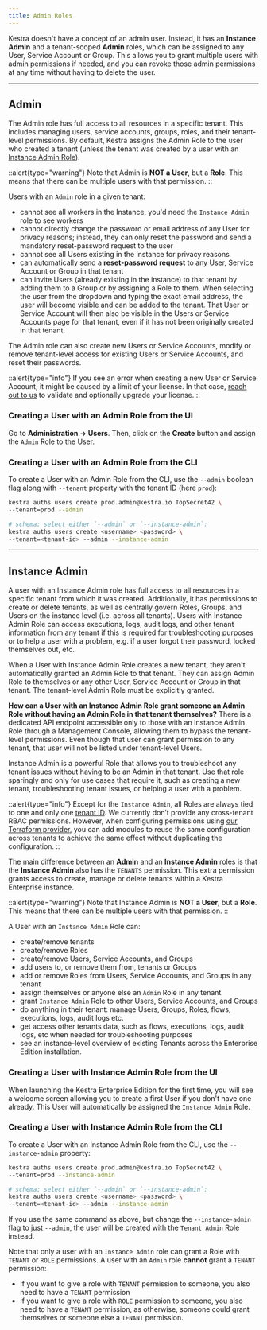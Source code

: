 ```yaml
---
title: Admin Roles
---
```


Kestra doesn't have a concept of an admin user. Instead, it has an **Instance Admin** and a tenant-scoped **Admin** roles, which can be assigned to any User, Service Account or Group. This allows you to grant multiple users with admin permissions if needed, and you can revoke those admin permissions at any time without having to delete the user.

---

## Admin

The Admin role has full access to all resources in a specific tenant. This includes managing users, service accounts, groups, roles, and their tenant-level permissions. By default, Kestra assigns the Admin Role to the user who created a tenant (unless the tenant was created by a user with an [Instance Admin Role](02.admins.md#instance-admin)).

::alert{type="warning"}
Note that Admin is **NOT a User**, but a **Role**. This means that there can be multiple users with that permission.
::

Users with an `Admin` role in a given tenant:
- cannot see all workers in the Instance, you'd need the `Instance Admin` role to see workers
- cannot directly change the password or email address of any User for privacy reasons; instead, they can only reset the password and send a mandatory reset-password request to the user
- cannot see all Users existing in the instance for privacy reasons
- can automatically send a **reset-password request** to any User, Service Account or Group in that tenant
- can invite Users (already existing in the instance) to that tenant by adding them to a Group or by assigning a Role to them. When selecting the user from the dropdown and typing the exact email address, the user will become visible and can be added to the tenant. That User or Service Account will then also be visible in the Users or Service Accounts page for that tenant, even if it has not been originally created in that tenant.

The Admin role can also create new Users or Service Accounts, modify or remove tenant-level access for existing Users or Service Accounts, and reset their passwords.

::alert{type="info"}
If you see an error when creating a new User or Service Account, it might be caused by a limit of your license. In that case, [reach out to us](https://kestra.io/contact-us) to validate and optionally upgrade your license.
::


### Creating a User with an Admin Role from the UI

Go to **Administration -> Users**. Then, click on the **Create** button and assign the `Admin` Role to the User.


### Creating a User with an Admin Role from the CLI

To create a User with an Admin Role from the CLI, use the `--admin` boolean flag along with `--tenant` property with the tenant ID (here `prod`):

```bash
kestra auths users create prod.admin@kestra.io TopSecret42 \
--tenant=prod --admin

# schema: select either `--admin` or `--instance-admin`:
kestra auths users create <username> <password> \
--tenant=<tenant-id> --admin --instance-admin
```

---

## Instance Admin

A user with an Instance Admin role has full access to all resources in a specific tenant from which it was created. Additionally, it has permissions to create or delete tenants, as well as centrally govern Roles, Groups, and Users on the instance level (i.e. across all tenants). Users with Instance Admin Role can access executions, logs, audit logs, and other tenant information from any tenant if this is required for troubleshooting purposes or to help a user with a problem, e.g. if a user forgot their password, locked themselves out, etc.

When a User with Instance Admin Role creates a new tenant, they aren't automatically granted an Admin Role to that tenant. They can assign Admin Role to themselves or any other User, Service Account or Group in that tenant. The tenant-level Admin Role must be explicitly granted.

**How can a User with an Instance Admin Role grant someone an Admin Role without having an Admin Role in that tenant themselves?** There is a dedicated API endpoint accessible only to those with an Instance Admin Role through a Management Console, allowing them to bypass the tenant-level permissions. Even though that user can grant permission to any tenant, that user will not be listed under tenant-level Users.

Instance Admin is a powerful Role that allows you to troubleshoot any tenant issues without having to be an Admin in that tenant. Use that role sparingly and only for use cases that require it, such as creating a new tenant, troubleshooting tenant issues, or helping a user with a problem.

::alert{type="info"}
Except for the `Instance Admin`, all Roles are always tied to one and only one [tenant ID](../03.tenants.md). We currently don’t provide any cross-tenant RBAC permissions. However, when configuring permissions using [our Terraform provider](https://registry.terraform.io/providers/kestra-io/kestra/latest), you can add modules to reuse the same configuration across tenants to achieve the same effect without duplicating the configuration.
::

The main difference between an **Admin** and an **Instance Admin** roles is that the **Instance Admin** also has the `TENANTS` permission. This extra permission grants access to create, manage or delete tenants within a Kestra Enterprise instance.

::alert{type="warning"}
Note that Instance Admin is **NOT a User**, but a **Role**. This means that there can be multiple users with that permission.
::

A User with an `Instance Admin` Role can:
- create/remove tenants
- create/remove Roles
- create/remove Users, Service Accounts, and Groups
- add users to, or remove them from, tenants or Groups
- add or remove Roles from Users, Service Accounts, and Groups in any tenant
- assign themselves or anyone else an `Admin` Role in any tenant.
- grant `Instance Admin` Role to other Users, Service Accounts, and Groups
- do anything in their tenant: manage Users, Groups, Roles, flows, executions, logs, audit logs etc.
- get access other tenants data, such as flows, executions, logs, audit logs, etc when needed for troubleshooting purposes
- see an instance-level overview of existing Tenants across the Enterprise Edition installation.


### Creating a User with Instance Admin Role from the UI

When launching the Kestra Enterprise Edition for the first time, you will see a welcome screen allowing you to create a first User if you don't have one already. This User will automatically be assigned the `Instance Admin` Role.

### Creating a User with Instance Admin Role from the CLI

To create a User with an Instance Admin Role from the CLI, use the `--instance-admin` property:

```bash
kestra auths users create prod.admin@kestra.io TopSecret42 \
--tenant=prod --instance-admin

# schema: select either `--admin` or `--instance-admin`:
kestra auths users create <username> <password> \
--tenant=<tenant-id> --admin --instance-admin
```

If you use the same command as above, but change the `--instance-admin` flag to just `--admin`, the user will be created with the `Tenant Admin` Role instead.

Note that only a user with an `Instance Admin` role can grant a Role with `TENANT` or `ROLE` permissions. A user with an `Admin` role **cannot** grant a `TENANT` permission:
  - If you want to give a role with `TENANT` permission to someone, you also need to have a `TENANT` permission
  - If you want to give a role with `ROLE` permission to someone, you also need to have a `TENANT` permission, as otherwise, someone could grant themselves or someone else a `TENANT` permission.

